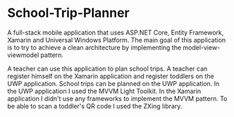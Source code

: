 # School-Trip-Planner
A full-stack mobile application that uses ASP.NET Core, Entity Framework, Xamarin and Universal Windows Platform. The main goal of this application is to try to achieve a clean architecture by implementing the model-view-viewmodel pattern. 

A teacher can use this application to plan school trips. A teacher can register himself on the Xamarin application and register toddlers on the UWP application. School trips can be planned on the UWP application. In the UWP application I used the MVVM Light Toolkit. In the Xamarin application I didn't use any frameworks to implement the MVVM pattern. To be able to scan a toddler's QR code I used the ZXing library.
